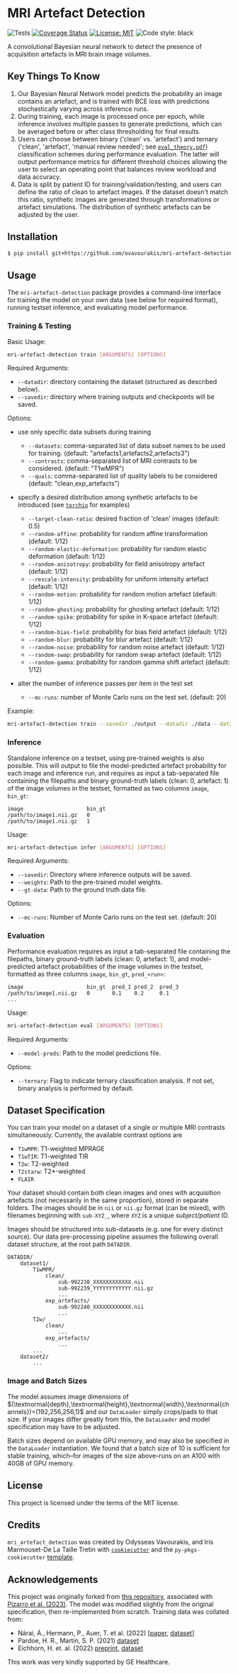 # MRI Artefact Detection

![Tests](
https://github.com/ovavourakis/mri-artefact-detection/actions/workflows/ci.yml/badge.svg)
[![Coverage Status](
https://coveralls.io/repos/github/ovavourakis/mri-artefact-detection/badge.svg?branch=main)](https://coveralls.io/github/ovavourakis/mri-artefact-detection?branch=main)
[![License: MIT](
https://img.shields.io/badge/License-MIT-yellow.svg)](https://opensource.org/licenses/MIT)
![Code style: black](
https://img.shields.io/badge/code%20style-black-000000.svg)

A convolutional Bayesian neural network to detect the presence of acquisition artefacts in MRI brain image volumes.

## Key Things To Know

1. Our Bayesian Neural Network model predicts the probability an image contains an artefact, and is trained with BCE loss with predictions stochastically varying across inference runs. 
2. During training, each image is processed once per epoch, while inference involves multiple passes to generate predictions, which can be averaged before or after class thresholding for final results. 
3. Users can choose between binary ('clean' vs. 'artefact') and ternary ('clean', 'artefact', 'manual review needed'; see [`eval_theory.pdf`](eval_theory.pdf)) classification schemes during performance evaluation. The latter will output performance metrics for different threshold choices allowing the user to select an operating point that balances review workload and data accuracy.
4. Data is split by patient ID for training/validation/testing, and users can define the ratio of clean to artefact images. If the dataset doesn't match this ratio, synthetic images are generated through transformations or artefact simulations. The distribution of synthetic artefacts can be adjusted by the user.

## Installation

```bash
$ pip install git+https://github.com/ovavourakis/mri-artefact-detection.git
```

## Usage

The `mri-artefact-detection` package provides a command-line interface for training the model on your own data (see below for required format), running testset inference, and evaluating model performance.

### Training & Testing

Basic Usage:
```bash
mri-artefact-detection train [ARGUMENTS] [OPTIONS]
```

Required Arguments:
- `--datadir`: directory containing the dataset (structured as described below).
- `--savedir`: directory where training outputs and checkpoints will be saved.

Options:

- use only specific data subsets during training

    - `--datasets`: comma-separated list of data subset names to be used for training. (default: "artefacts1,artefacts2,artefacts3")
    - `--contrasts`: comma-separated list of MRI contrasts to be considered. (default: "T1wMPR")
    - `--quals`: comma-separated list of quality labels to be considered (default: "clean,exp_artefacts")

- specify a desired distribution among synthetic artefacts to be introduced (see [`torchio`](https://torchio.readthedocs.io/transforms/augmentation.html) for examples)

    - `--target-clean-ratio`: desired fraction of 'clean' images (default: 0.5)
    - `--random-affine`: probability for random affine transformation (default: 1/12)
    - `--random-elastic-deformation`: probability for random elastic deformation (default: 1/12)
    - `--random-anisotropy`: probability for field anisotropy artefact (default: 1/12)
    - `--rescale-intensity`: probability for uniform intensity artefact (default: 1/12)
    - `--random-motion`: probability for random motion artefact (default: 1/12)
    - `--random-ghosting`: probability for ghosting artefact (default: 1/12)
    - `--random-spike`: probability for spike in K-space artefact (default: 1/12)
    - `--random-bias-field`: probability for bias field artefact (default: 1/12)
    - `--random-blur`: probability for blur artefact (default: 1/12)
    - `--random-noise`: probability for random noise artefact (default: 1/12)
    - `--random-swap`: probability for random swap artefact (default: 1/12)
    - `--random-gamma`: probability for random gamma shift artefact (default: 1/12)

- alter the number of inference passes per item in the test set 

    - `--mc-runs`: number of Monte Carlo runs on the test set. (default: 20)

Example:
```bash
mri-artefact-detection train --savedir ./output --datadir ./data --datasets artefacts1,artefacts2 --contrasts T1wMPR --quals clean,exp_artefacts --random-ghosting 0.5 --random-anisotropy 0.5 --mc-runs 10
```

### Inference

Standalone inference on a testset, using pre-trained weights is also possible.
This will output to file the model-predicted artefact probability for each image and inference run, and requires as input a tab-separated file containing the filepaths and binary ground-truth labels (clean: 0, artefact: 1) of the image volumes in the testset, formatted as two columns `image`, `bin_gt`:

```
image                    bin_gt
/path/to/image1.nii.gz   0
/path/to/image1.nii.gz   1
```

Usage:
```bash
mri-artefact-detection infer [ARGUMENTS] [OPTIONS]
```

Required Arguments:
- `--savedir`: Directory where inference outputs will be saved.
- `--weights`: Path to the pre-trained model weights.
- `--gt-data`: Path to the ground truth data file.

Options:
- `--mc-runs`: Number of Monte Carlo runs on the test set. (default: 20)

### Evaluation

Performance evaluation requires as input a tab-separated file containing the filepaths, binary ground-truth labels (clean: 0, artefact: 1), and model-predicted artefact probabilities of the image volumes in the testset, formatted as three columns `image`, `bin_gt`, `pred_<run>`:

```
image                    bin_gt  pred_1 pred_2  pred_3
/path/to/image1.nii.gz   0       0.1    0.2     0.1
...
```

Usage:
```bash
mri-artefact-detection eval [ARGUMENTS] [OPTIONS]
``` 

Required Arguments:
- `--model-preds`: Path to the model predictions file.

Options:
- `--ternary`: Flag to indicate ternary classification analysis. If not set, binary analysis is performed by default.

## Dataset Specification

You can train your model on a dataset of a single or multiple MRI contrasts simultaneously.
Currently, the available contrast options are

* `T1wMPR`: T1-weighted MPRAGE
* `T1wTIR`: T1-weighted TIR
* `T2w`: T2-weighted
* `T2starw`: T2*-weighted
* `FLAIR`

Your dataset should contain both clean images and ones with acquisition artefacts (not necessarily in the same proportion), stored in separate folders.
The images should be in `nii` or `nii.gz` format (can be mixed), with filenames beginning with `sub-XYZ_`, where `XYZ` is a unique *subject/patient* ID. 

Images should be structured into sub-datasets (e.g. one for every distinct source). Our data pre-processing pipeline assumes the following overall dataset structure, at the root path `DATADIR`.

```
DATADIR/
    dataset1/
        T1wMPR/
            clean/
                sub-992238_XXXXXXXXXXXX.nii
                sub-992239_YYYYYYYYYYYY.nii.gz
                ...
            exp_artefacts/
                sub-992240_XXXXXXXXXXXX.nii
                ...
        T2w/
            clean/
                ...
            exp_artefacts/
                ...
        ...
    dataset2/
        ...
```

### Image and Batch Sizes

The model assumes image dimensions of $(\textnormal{depth},\textnormal{height},\textnormal{width},\textnormal{channels})=(192,256,256,1)$ and our `DataLoader` simply crops/pads to that size. If your images differ greatly from this, the `DataLoader` and model specification may have to be adjusted.

Batch sizes depend on available GPU memory, and may also be specified in the `DataLoader` instantiation. We found that a batch size of 10 is sufficient for stable training, which–for images of the size above–runs on an A100 with 40GB of GPU memory.

## License

This project is licensed under the terms of the MIT license.

## Credits

`mri_artefact_detection` was created by Odysseas Vavourakis, and Iris Marmouset-De La Taille Tretin with [`cookiecutter`](https://cookiecutter.readthedocs.io/en/latest/) and the `py-pkgs-cookiecutter` [template](https://github.com/py-pkgs/py-pkgs-cookiecutter).

## Acknowledgements

This project was originally forked from [this repository](https://github.com/AS-Lab/Pizarro-et-al-2023-DL-detects-MRI-artifacts), associated with [Pizarro et al. (2023)](https://doi.org/10.1016/j.media.2023.102942). 
The model was modified slightly from the original specification, then re-implemented from scratch.
Training data was collated from:

* Nárai, Á., Hermann, P., Auer, T. et al. (2022) [[paper](https://doi.org/10.1038/s41597-022-01694-8), [dataset](https://doi.org/10.18112/openneuro.ds004173.v1.0.2)]
* Pardoe, H. R., Martin, S. P. (2021) [dataset](https://doi.org/10.18112/openneuro.ds003639.v1.0.0)
* Eichhorn, H. et. al. (2022) [preprint](https://doi.org/10.31234/osf.io/vzh4g), [dataset](https://doi.org/10.18112/openneuro.ds003639.v1.0.0)

This work was very kindly supported by GE Healthcare.
